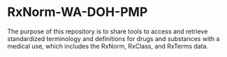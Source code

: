 # RxNorm-WA-DOH-PMP
The purpose of this repository is to share tools to access and retrieve standardized terminology and definitions for drugs and substances with a medical use, which includes the RxNorm, RxClass, and RxTerms data. 
